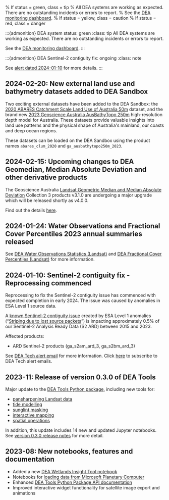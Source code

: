 % If status = green, class = tip
% All DEA systems are working as expected. There are no outstanding incidents or errors to report.
% See the [DEA monitoring dashboard](https://monitoring.dea.ga.gov.au/). 
% If status = yellow, class = caution
% If status = red, class = danger

:::{admonition} DEA system status: green
:class: tip
All DEA systems are working as expected. There are no outstanding incidents or errors to report.

See the [DEA monitoring dashboard](https://monitoring.dea.ga.gov.au/).
:::

:::{admonition} DEA Sentinel-2 contiguity fix: ongoing
:class: note

See [alert dated 2024-01-10](./#sentinel-2-contiguity-fix-reprocessing-commenced) for more details.
:::

## 2024-02-20: New external land use and bathymetry datasets added to DEA Sandbox

Two exciting external datasets have been added to the DEA Sandbox: the [2020 ABARES Catchment Scale Land Use of Australia 50m](https://explorer.dea.ga.gov.au/products/abares_clum_2020/datasets/225c3043-6e3f-5cc4-95d0-fa64d79b7d38) 
dataset, and the brand new [2023 Geoscience Australia AusBathyTopo 250m](https://explorer.dea.ga.gov.au/products/ga_ausbathytopo250m_2023/datasets/0b636500-ec81-5bb0-a81d-35c1aed00aaa)
high-resolution depth model for Australia. These datasets provide valuable insights into land use patterns and the physical
shape of Australia's mainland, our coasts and deep ocean regions.

These datasets can be loaded on the DEA Sandbox using the product names `abares_clum_2020` and `ga_ausbathytopo250m_2023`.

## 2024-02-15: Upcoming changes to DEA Geomedian, Median Absolute Deviation and other derivative products

The Geoscience Australia [Landsat Geometric Median and Median Absolute Deviation](/data/product/dea-geometric-median-and-median-absolute-deviation-landsat) Collection 3 products v3.1.0 are undergoing a major upgrade which will be released shortly as v4.0.0.

Find out the details [here](https://communication.ga.gov.au/link/id/zzzz65cd75b153a33890Pzzzz61de67bd94bfe861/page.html).

## 2024-01-24: Water Observations and Fractional Cover Percentiles 2023 annual summaries released

See [DEA Water Observations Statistics (Landsat)](/data/product/dea-water-observations-statistics-landsat/?tab=history) 
and [DEA Fractional Cover Percentiles (Landsat)](/data/product/dea-fractional-cover-percentiles-landsat/) for more information. 

## 2024-01-10: Sentinel-2 contiguity fix - Reprocessing commenced

Reprocessing to fix the Sentinel-2 contiguity issue has commenced with expected completion in early 2024. The issue 
was caused by anomalies in ESA Level 1 source data.

A [known Sentinel-2 contiguity issue](https://communication.ga.gov.au/link/id/zzzz659dea46b27d5565Pzzzz61de67bd94bfe861/page.html) 
created by ESA Level 1 anomalies (“[Striping due to lost source packets](https://communication.ga.gov.au/link/id/zzzz659dea46b3858302Pzzzz61de67bd94bfe861/page.html)”) 
is impacting approximately 0.5% of our Sentinel-2 Analysis Ready Data (S2 ARD) between 2015 and 2023. 

Affected products: 

* ARD Sentinel-2 products (ga_s2am_ard_3, ga_s2bm_ard_3)

See [DEA Tech alert email](https://communication.ga.gov.au/link/id/zzzz659df9f7f306b556Pzzzz61de67bd94bfe861/page.html) for more information. 
Click [here](https://communication.ga.gov.au/link/id/zzzz659de7f165049054Pzzzz61de67bd94bfe861/page.html) to subscribe to DEA Tech alert emails.

## 2023-11: Release of version 0.3.0 of DEA Tools

Major update to the [DEA Tools Python package](https://docs.dea.ga.gov.au/notebooks/Tools/), including new tools for:

* [pansharpening Landsat data](https://docs.dea.ga.gov.au/notebooks/How_to_guides/Pansharpening.html)
* [tide modelling](https://docs.dea.ga.gov.au/notebooks/How_to_guides/Tidal_modelling.html)
* [sunglint masking](https://docs.dea.ga.gov.au/notebooks/How_to_guides/Sunglint_masking.html)
* [interactive mapping](https://docs.dea.ga.gov.au/notebooks/Interactive_apps/README.html)
* [spatial operations](https://docs.dea.ga.gov.au/notebooks/Tools/gen/dea_tools.spatial.html)

In addition, this update includes 14 new and updated Jupyter notebooks. See [version 0.3.0 release notes](https://github.com/GeoscienceAustralia/dea-notebooks/releases/tag/0.3.0) for more detail.

## 2023-08: New notebooks, features and documentation

* Added a new [DEA Wetlands Insight Tool notebook](https://docs.dea.ga.gov.au/notebooks/DEA_products/DEA_Wetlands_Insight_Tool.html)
* Notebooks for [loading data from Microsoft Planetary Computer](https://docs.dea.ga.gov.au/notebooks/How_to_guides/Planetary_computer.html)
* Enhanced [DEA Tools Python Package API documentation](https://docs.dea.ga.gov.au/notebooks/Tools/)
* Improved interactive widget functionality for satellite image export and animations

